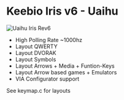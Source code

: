 # Keebio Iris v6 - Uaihu

![Uaihu Iris Rev6](https://i.imgur.com/FkUkRfh.jpeg)

- High Polling Rate ~1000hz
- Layout QWERTY
- Layout DVORAK
- Layout Symbols
- Layout Arrows + Media + Funtion-Keys
- Layout Arrow based games + Emulators
- VIA Configurator support

See keymap.c for layouts
